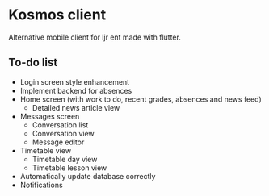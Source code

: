 # Kosmos client

Alternative mobile client for ljr ent made with flutter.

## To-do list

- Login screen style enhancement
- Implement backend for absences
- Home screen (with work to do, recent grades, absences and news feed)
  - Detailed news article view
- Messages screen
  - Conversation list
  - Conversation view
  - Message editor
- Timetable view
  - Timetable day view
  - Timetable lesson view
- Automatically update database correctly
- Notifications
